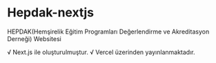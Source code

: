 # Hepdak-nextjs

HEPDAK(Hemşirelik Eğitim Programları Değerlendirme ve Akreditasyon Derneği) Websitesi

√ Next.js ile oluşturulmuştur.
√ Vercel üzerinden yayınlanmaktadır.
